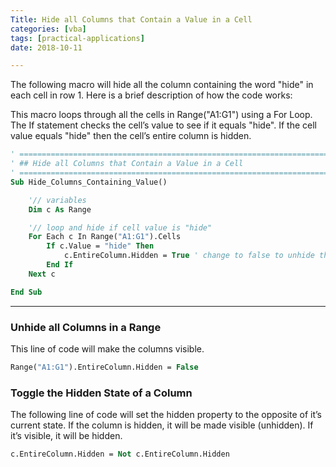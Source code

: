 ```yaml
---
Title: Hide all Columns that Contain a Value in a Cell
categories: [vba]
tags: [practical-applications]
date: 2018-10-11

---
```



The following macro will hide all the column containing the word "hide" in each cell in row 1.  Here is a brief description of how the code works:

This macro loops through all the cells in Range("A1:G1") using a For Loop.
The If statement checks the cell’s value to see if it equals "hide".
If the cell value equals "hide" then the cell’s entire column is hidden.


```vb
' =================================================================================================
' ## Hide all Columns that Contain a Value in a Cell
' =================================================================================================
Sub Hide_Columns_Containing_Value()

    '// variables
    Dim c As Range

    '// loop and hide if cell value is "hide"
    For Each c In Range("A1:G1").Cells
        If c.Value = "hide" Then
            c.EntireColumn.Hidden = True ' change to false to unhide the column
        End If
    Next c

End Sub
```
---   

### Unhide all Columns in a Range
This line of code will make the columns visible.
```vb
Range("A1:G1").EntireColumn.Hidden = False
```

### Toggle the Hidden State of a Column

The following line of code will set the hidden property to the opposite of it’s current state. If the column is hidden, it will be made visible (unhidden). If it’s visible, it will be hidden.  
```vb
c.EntireColumn.Hidden = Not c.EntireColumn.Hidden
```
